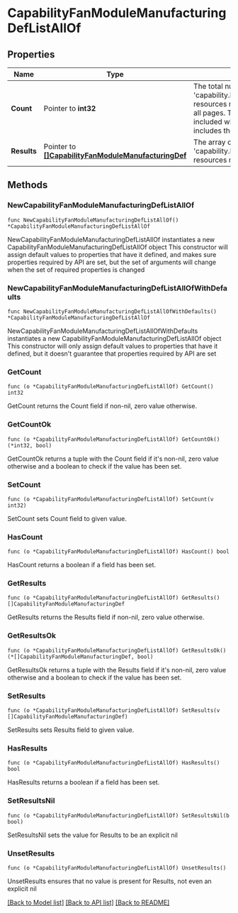 # CapabilityFanModuleManufacturingDefListAllOf

## Properties

Name | Type | Description | Notes
------------ | ------------- | ------------- | -------------
**Count** | Pointer to **int32** | The total number of &#39;capability.FanModuleManufacturingDef&#39; resources matching the request, accross all pages. The &#39;Count&#39; attribute is included when the HTTP GET request includes the &#39;$inlinecount&#39; parameter. | [optional] 
**Results** | Pointer to [**[]CapabilityFanModuleManufacturingDef**](capability.FanModuleManufacturingDef.md) | The array of &#39;capability.FanModuleManufacturingDef&#39; resources matching the request. | [optional] 

## Methods

### NewCapabilityFanModuleManufacturingDefListAllOf

`func NewCapabilityFanModuleManufacturingDefListAllOf() *CapabilityFanModuleManufacturingDefListAllOf`

NewCapabilityFanModuleManufacturingDefListAllOf instantiates a new CapabilityFanModuleManufacturingDefListAllOf object
This constructor will assign default values to properties that have it defined,
and makes sure properties required by API are set, but the set of arguments
will change when the set of required properties is changed

### NewCapabilityFanModuleManufacturingDefListAllOfWithDefaults

`func NewCapabilityFanModuleManufacturingDefListAllOfWithDefaults() *CapabilityFanModuleManufacturingDefListAllOf`

NewCapabilityFanModuleManufacturingDefListAllOfWithDefaults instantiates a new CapabilityFanModuleManufacturingDefListAllOf object
This constructor will only assign default values to properties that have it defined,
but it doesn't guarantee that properties required by API are set

### GetCount

`func (o *CapabilityFanModuleManufacturingDefListAllOf) GetCount() int32`

GetCount returns the Count field if non-nil, zero value otherwise.

### GetCountOk

`func (o *CapabilityFanModuleManufacturingDefListAllOf) GetCountOk() (*int32, bool)`

GetCountOk returns a tuple with the Count field if it's non-nil, zero value otherwise
and a boolean to check if the value has been set.

### SetCount

`func (o *CapabilityFanModuleManufacturingDefListAllOf) SetCount(v int32)`

SetCount sets Count field to given value.

### HasCount

`func (o *CapabilityFanModuleManufacturingDefListAllOf) HasCount() bool`

HasCount returns a boolean if a field has been set.

### GetResults

`func (o *CapabilityFanModuleManufacturingDefListAllOf) GetResults() []CapabilityFanModuleManufacturingDef`

GetResults returns the Results field if non-nil, zero value otherwise.

### GetResultsOk

`func (o *CapabilityFanModuleManufacturingDefListAllOf) GetResultsOk() (*[]CapabilityFanModuleManufacturingDef, bool)`

GetResultsOk returns a tuple with the Results field if it's non-nil, zero value otherwise
and a boolean to check if the value has been set.

### SetResults

`func (o *CapabilityFanModuleManufacturingDefListAllOf) SetResults(v []CapabilityFanModuleManufacturingDef)`

SetResults sets Results field to given value.

### HasResults

`func (o *CapabilityFanModuleManufacturingDefListAllOf) HasResults() bool`

HasResults returns a boolean if a field has been set.

### SetResultsNil

`func (o *CapabilityFanModuleManufacturingDefListAllOf) SetResultsNil(b bool)`

 SetResultsNil sets the value for Results to be an explicit nil

### UnsetResults
`func (o *CapabilityFanModuleManufacturingDefListAllOf) UnsetResults()`

UnsetResults ensures that no value is present for Results, not even an explicit nil

[[Back to Model list]](../README.md#documentation-for-models) [[Back to API list]](../README.md#documentation-for-api-endpoints) [[Back to README]](../README.md)


